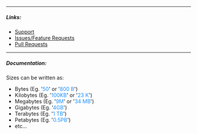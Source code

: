 
---

##### Links:

- [Support](https://unmanic.app/discord)
- [Issues/Feature Requests](https://github.com/Unmanic/plugin.normalise_aac/issues)
- [Pull Requests](https://github.com/Unmanic/plugin.normalise_aac/pulls)

---

##### Documentation:

Sizes can be written as:

- Bytes (Eg. '<span style="color:DodgerBlue">50</span>' or '<span style="color:DodgerBlue">800 B</span>')
- Kilobytes (Eg. '<span style="color:DodgerBlue">100KB</span>' or '<span style="color:DodgerBlue">23 K</span>')
- Megabytes (Eg. '<span style="color:DodgerBlue">9M</span>' or '<span style="color:DodgerBlue">34 MB</span>')
- Gigabytes (Eg. '<span style="color:DodgerBlue">4GB</span>')
- Terabytes (Eg. '<span style="color:DodgerBlue">1 TB</span>')
- Petabytes (Eg. '<span style="color:DodgerBlue">0.5PB</span>')
- etc...
